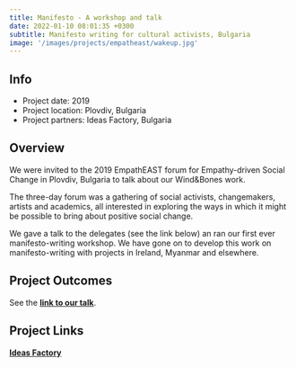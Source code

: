 ```yaml
---
title: Manifesto - A workshop and talk
date: 2022-01-10 08:01:35 +0300
subtitle: Manifesto writing for cultural activists, Bulgaria
image: '/images/projects/empatheast/wakeup.jpg'
---
```


## Info 
- Project date: 2019
- Project location: Plovdiv, Bulgaria
- Project partners: Ideas Factory, Bulgaria

## Overview
We were invited to the 2019 EmpathEAST forum for Empathy-driven Social Change in Plovdiv, Bulgaria to talk about our Wind&Bones work.

The three-day forum was a gathering of social activists, changemakers, artists and academics, all interested in exploring the ways in which it might be possible to bring about positive social change.

We gave a talk to the delegates (see the link below) an ran our first ever manifesto-writing workshop. We have gone on to develop this work on manifesto-writing with projects in Ireland, Myanmar and elsewhere.

## Project Outcomes
See the **[link to our talk](/posts/empatheast-talk/)**.

## Project Links
**[Ideas Factory](https://ideasfactorybg.org/en/)**